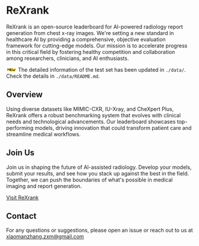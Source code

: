 # ReXrank

ReXrank is an open-source leaderboard for AI-powered radiology report generation from chest x-ray images. We're setting a new standard in healthcare AI by providing a comprehensive, objective evaluation framework for cutting-edge models. Our mission is to accelerate progress in this critical field by fostering healthy competition and collaboration among researchers, clinicians, and AI enthusiasts.

![](./figures/new.gif) 
The detailed information of the test set has been updated in `./data/`. Check the details in `./data/README.md`.


## Overview

Using diverse datasets like MIMIC-CXR, IU-Xray, and CheXpert Plus, ReXrank offers a robust benchmarking system that evolves with clinical needs and technological advancements. Our leaderboard showcases top-performing models, driving innovation that could transform patient care and streamline medical workflows.


## Join Us

Join us in shaping the future of AI-assisted radiology. Develop your models, submit your results, and see how you stack up against the best in the field. Together, we can push the boundaries of what's possible in medical imaging and report generation.

[Visit ReXrank](https://rajpurkarlab.github.io/ReXrank/)

## Contact
For any questions or suggestions, please open an issue or reach out to us at xiaomanzhang.zxm@gmail.com